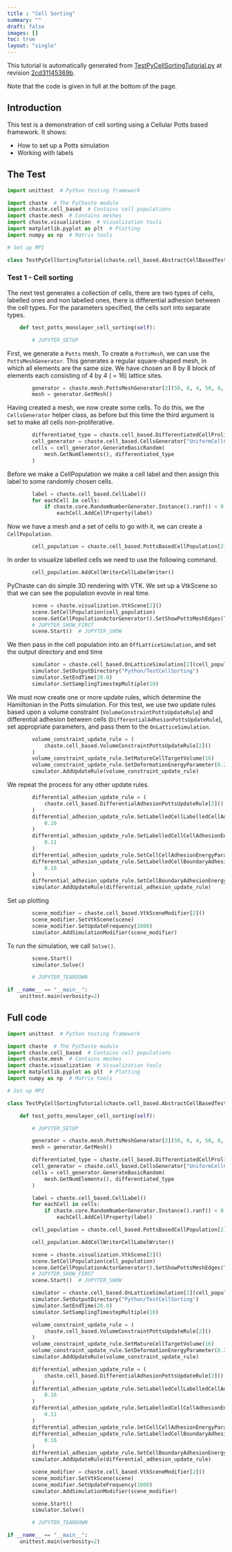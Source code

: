 ```yaml
---
title : "Cell Sorting"
summary: ""
draft: false
images: []
toc: true
layout: "single"
---
```

This tutorial is automatically generated from [TestPyCellSortingTutorial.py](https://github.com/Chaste/Chaste/blob/develop/pychaste/test/tutorial/TestPyCellSortingTutorial.py) at revision [2cd31145369b](https://github.com/Chaste/Chaste/commit/2cd31145369b99ac6f9bd17ad1c916ec7de20b28).

Note that the code is given in full at the bottom of the page.

## Introduction
This test is a demonstration of cell sorting using a Cellular Potts based framework.
It shows:
 * How to set up a Potts simulation
 * Working with labels
 
## The Test

```python
import unittest  # Python testing framework

import chaste  # The PyChaste module
import chaste.cell_based  # Contains cell populations
import chaste.mesh  # Contains meshes
import chaste.visualization  # Visualization tools
import matplotlib.pyplot as plt  # Plotting
import numpy as np  # Matrix tools

# Set up MPI

class TestPyCellSortingTutorial(chaste.cell_based.AbstractCellBasedTestSuite):
```
### Test 1 - Cell sorting
The next test generates a collection of cells, there are two types of cells, labelled ones and non labelled ones,
there is differential adhesion between the cell types. For the parameters specified, the cells sort into separate types.

```python
    def test_potts_monolayer_cell_sorting(self):

        # JUPYTER_SETUP
```
First, we generate a `Potts` mesh. To create a `PottsMesh`, we can use the `PottsMeshGenerator`.
This generates a regular square-shaped mesh, in which all elements are the same size.
We have chosen an 8 by 8 block of elements each consisting of 4 by 4 ( = 16) lattice sites.

```python
        generator = chaste.mesh.PottsMeshGenerator[2](50, 8, 4, 50, 8, 4)
        mesh = generator.GetMesh()
```
Having created a mesh, we now create some cells. To do this, we the `CellsGenerator` helper class,
as before but this time the third argument is set to make all cells non-proliferative.

```python
        differentiated_type = chaste.cell_based.DifferentiatedCellProliferativeType()
        cell_generator = chaste.cell_based.CellsGenerator["UniformCellCycleModel", 2]()
        cells = cell_generator.GenerateBasicRandom(
            mesh.GetNumElements(), differentiated_type
        )
```
Before we make a CellPopulation we make a cell label and then assign this label to some randomly chosen cells.

```python
        label = chaste.cell_based.CellLabel()
        for eachCell in cells:
            if chaste.core.RandomNumberGenerator.Instance().ranf() < 0.5:
                eachCell.AddCellProperty(label)
```
Now we have a mesh and a set of cells to go with it, we can create a `CellPopulation`.

```python
        cell_population = chaste.cell_based.PottsBasedCellPopulation[2](mesh, cells)
```
In order to visualize labelled cells we need to use the following command.

```python
        cell_population.AddCellWriterCellLabelWriter()
```
PyChaste can do simple 3D rendering with VTK. We set up a VtkScene so that we can
see the population evovle in real time.

```python
        scene = chaste.visualization.VtkScene[2]()
        scene.SetCellPopulation(cell_population)
        scene.GetCellPopulationActorGenerator().SetShowPottsMeshEdges(True)
        # JUPYTER_SHOW_FIRST
        scene.Start()  # JUPYTER_SHOW
```
We then pass in the cell population into an `OffLatticeSimulation`, and set the output directory and end time

```python
        simulator = chaste.cell_based.OnLatticeSimulation[2](cell_population)
        simulator.SetOutputDirectory("Python/TestCellSorting")
        simulator.SetEndTime(20.0)
        simulator.SetSamplingTimestepMultiple(10)
```
We must now create one or more update rules, which determine the Hamiltonian in the Potts simulation.
For this test, we use two update rules based upon a volume constraint (`VolumeConstraintPottsUpdateRule`) and
differential adhesion between cells (`DifferentialAdhesionPottsUpdateRule`), set appropriate parameters, and
pass them to the `OnLatticeSimulation`.

```python
        volume_constraint_update_rule = (
            chaste.cell_based.VolumeConstraintPottsUpdateRule[2]()
        )
        volume_constraint_update_rule.SetMatureCellTargetVolume(16)
        volume_constraint_update_rule.SetDeformationEnergyParameter(0.2)
        simulator.AddUpdateRule(volume_constraint_update_rule)
```
We repeat the process for any other update rules.

```python
        differential_adhesion_update_rule = (
            chaste.cell_based.DifferentialAdhesionPottsUpdateRule[2]()
        )
        differential_adhesion_update_rule.SetLabelledCellLabelledCellAdhesionEnergyParameter(
            0.16
        )
        differential_adhesion_update_rule.SetLabelledCellCellAdhesionEnergyParameter(
            0.11
        )
        differential_adhesion_update_rule.SetCellCellAdhesionEnergyParameter(0.02)
        differential_adhesion_update_rule.SetLabelledCellBoundaryAdhesionEnergyParameter(
            0.16
        )
        differential_adhesion_update_rule.SetCellBoundaryAdhesionEnergyParameter(0.16)
        simulator.AddUpdateRule(differential_adhesion_update_rule)
```
Set up plotting

```python
        scene_modifier = chaste.cell_based.VtkSceneModifier[2]()
        scene_modifier.SetVtkScene(scene)
        scene_modifier.SetUpdateFrequency(1000)
        simulator.AddSimulationModifier(scene_modifier)
```
To run the simulation, we call `Solve()`.

```python
        scene.Start()
        simulator.Solve()

        # JUPYTER_TEARDOWN

if __name__ == "__main__":
    unittest.main(verbosity=2)
```

## Full code

```python
import unittest  # Python testing framework

import chaste  # The PyChaste module
import chaste.cell_based  # Contains cell populations
import chaste.mesh  # Contains meshes
import chaste.visualization  # Visualization tools
import matplotlib.pyplot as plt  # Plotting
import numpy as np  # Matrix tools

# Set up MPI

class TestPyCellSortingTutorial(chaste.cell_based.AbstractCellBasedTestSuite):

    def test_potts_monolayer_cell_sorting(self):

        # JUPYTER_SETUP

        generator = chaste.mesh.PottsMeshGenerator[2](50, 8, 4, 50, 8, 4)
        mesh = generator.GetMesh()

        differentiated_type = chaste.cell_based.DifferentiatedCellProliferativeType()
        cell_generator = chaste.cell_based.CellsGenerator["UniformCellCycleModel", 2]()
        cells = cell_generator.GenerateBasicRandom(
            mesh.GetNumElements(), differentiated_type
        )

        label = chaste.cell_based.CellLabel()
        for eachCell in cells:
            if chaste.core.RandomNumberGenerator.Instance().ranf() < 0.5:
                eachCell.AddCellProperty(label)

        cell_population = chaste.cell_based.PottsBasedCellPopulation[2](mesh, cells)

        cell_population.AddCellWriterCellLabelWriter()

        scene = chaste.visualization.VtkScene[2]()
        scene.SetCellPopulation(cell_population)
        scene.GetCellPopulationActorGenerator().SetShowPottsMeshEdges(True)
        # JUPYTER_SHOW_FIRST
        scene.Start()  # JUPYTER_SHOW

        simulator = chaste.cell_based.OnLatticeSimulation[2](cell_population)
        simulator.SetOutputDirectory("Python/TestCellSorting")
        simulator.SetEndTime(20.0)
        simulator.SetSamplingTimestepMultiple(10)

        volume_constraint_update_rule = (
            chaste.cell_based.VolumeConstraintPottsUpdateRule[2]()
        )
        volume_constraint_update_rule.SetMatureCellTargetVolume(16)
        volume_constraint_update_rule.SetDeformationEnergyParameter(0.2)
        simulator.AddUpdateRule(volume_constraint_update_rule)

        differential_adhesion_update_rule = (
            chaste.cell_based.DifferentialAdhesionPottsUpdateRule[2]()
        )
        differential_adhesion_update_rule.SetLabelledCellLabelledCellAdhesionEnergyParameter(
            0.16
        )
        differential_adhesion_update_rule.SetLabelledCellCellAdhesionEnergyParameter(
            0.11
        )
        differential_adhesion_update_rule.SetCellCellAdhesionEnergyParameter(0.02)
        differential_adhesion_update_rule.SetLabelledCellBoundaryAdhesionEnergyParameter(
            0.16
        )
        differential_adhesion_update_rule.SetCellBoundaryAdhesionEnergyParameter(0.16)
        simulator.AddUpdateRule(differential_adhesion_update_rule)

        scene_modifier = chaste.cell_based.VtkSceneModifier[2]()
        scene_modifier.SetVtkScene(scene)
        scene_modifier.SetUpdateFrequency(1000)
        simulator.AddSimulationModifier(scene_modifier)

        scene.Start()
        simulator.Solve()

        # JUPYTER_TEARDOWN

if __name__ == "__main__":
    unittest.main(verbosity=2)
```
